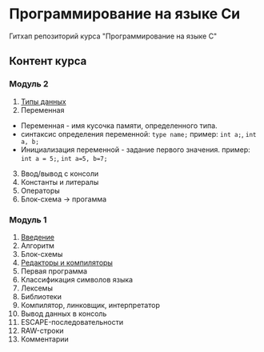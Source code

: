# Программирование на языке Си
Гитхап репозиторий курса "Программирование на языке С"

## Контент курса

### Модуль 2
1. [Типы данных](./module02/типы.md)
2. Переменная
  * Переменная - имя кусочка памяти, определенного типа.
  * синтаксис определения переменной: `type name;`
    пример: `int a;`, `int a, b;`
  * Инициализация переменной - задание первого значения.
    пример: `int a = 5;`, `int a=5, b=7;`
    
3. Ввод/вывод с консоли
4. Константы и литералы
5. Операторы
6. Блок-схема -> прогамма

### Модуль 1

1. [Введение](./module01/Введение.md)
2. Алгоритм
3. Блок-схемы
4. [Редакторы и компиляторы](./module01/редактор.md)
5. Первая программа
6. Классификация символов языка
7. Лексемы
8. Библиотеки
9. Компилятор, линковщик, интерпретатор
10. Вывод данных в консоль
11. ESCAPE-последовательности
12. RAW-строки
13. Комментарии
